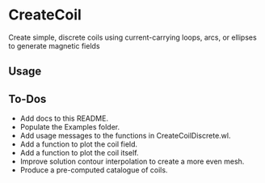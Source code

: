 # CreateCoil
Create simple, discrete coils using current-carrying loops, arcs, or ellipses to generate magnetic fields

## Usage

## To-Dos
- Add docs to this README.
- Populate the Examples folder.
- Add usage messages to the functions in CreateCoilDiscrete.wl.
- Add a function to plot the coil field.
- Add a function to plot the coil itself.
- Improve solution contour interpolation to create a more even mesh.
- Produce a pre-computed catalogue of coils.